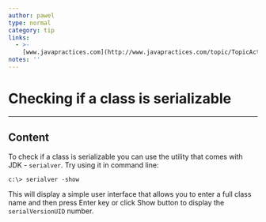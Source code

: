 ```yaml
---
author: pawel
type: normal
category: tip
links:
  - >-
    [www.javapractices.com](http://www.javapractices.com/topic/TopicAction.do?Id=45){website}
notes: ''
---
```


# Checking if a class is serializable


---

## Content

To check if a class is serializable you can use the utility that comes with JDK - `serialver`. Try using it in command line:

```plain-text
c:\> serialver -show
```

This will display a simple user interface that allows you to enter a full class name and then press Enter key or click Show button to display the `serialVersionUID` number.
